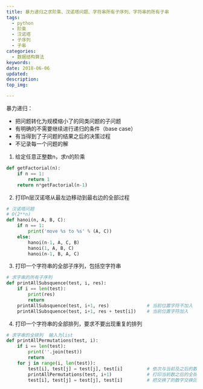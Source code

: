 ```yaml
---
title: 暴力递归之求阶乘、汉诺塔问题、字符串所有子序列、字符串的所有子串
tags: 
  - python
  - 阶乘
  - 汉诺塔
  - 子序列
  - 子串
categories:
  - 数据结构算法
keywords: 
date: 2018-06-06
updated: 
description: 
top_img: 

---
```




暴力递归：

- 把问题转化为规模缩小了的同类问题的子问题
- 有明确的不需要继续进行递归的条件（base case）
- 有当得到了子问题的结果之后的决策过程
- 不记录每一个问题的解

1. 给定任意正整数n，求n的阶乘

```python
def getFactorial(n):
    if n == 1:
        return 1
    return n*getFactorial(n-1)
```



2. 打印n层汉诺塔从最左边移动到最右边的全部过程

```python
# 汉诺塔问题
# O(2**n)
def hanoi(n, A, B, C):
    if n == 1:
        print('move %s to %s' % (A, C))
    else:
        hanoi(n-1, A, C, B)
        hanoi(1, A, B, C)
        hanoi(n-1, B, A, C)
```



3. 打印一个字符串的全部子序列，包括空字符串

```python
# 求字串的所有子序列
def printAllSubsquence(test, i, res):
    if i == len(test):
        print(res)
        return
    printAllSubsquence(test, i+1, res)              # 当前位置字符不加入
    printAllSubsquence(test, i+1, res + test[i])    # 当前位置字符加入
```



4. 打印一个字符串的全部排列，要求不要出现重复的排列

```python
# 求字串的全排列  输入为list
def printAllPermutations(test, i):
    if i == len(test):
        print(''.join(test))
        return
    for j in range(i, len(test)):
        test[i], test[j] = test[j], test[i]         # 依次与当前及之后的数交换
        printAllPermutations(test, i+1)             # 打印当前数之后的全排列
        test[i], test[j] = test[j], test[i]         # 把交换了的数字交换回去
```